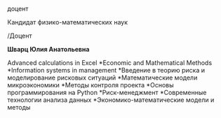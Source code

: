 доцент

Кандидат физико-математических наук

/Доцент

**Шварц Юлия Анатольевна**

Advanced calculations in Excel
	*Economic and Mathematical Methods
	*Information systems in management
	*Введение в теорию риска и моделирование рисковых ситуаций
	*Математические модели микроэкономики
	*Методы контроля проекта
	*Основы программирования на Python
	*Риск-менеджмент
	*Современные технологии анализа данных
	*Экономико-математические модели и методы
